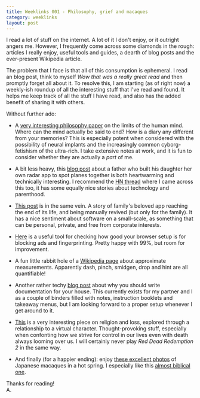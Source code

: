```yaml
---
title: Weeklinks 001 - Philosophy, grief and macaques
category: weeklinks
layout: post
---
```


I read a lot of stuff on the internet. A lot of it I don't enjoy, or it outright angers me. However, I frequently come across some diamonds in the rough: articles I really enjoy, useful tools and guides, a dearth of blog posts and the ever-present Wikipedia article.

The problem that I face is that all of this consumption is ephemeral. I read an blog post, think to myself _Wow that was a really great read_ and then promptly forget all about it. To resolve this, I am starting (as of right now) a weekly-ish roundup of all the interesting stuff that I've read and found. It helps me keep track of all the stuff I have read, and also has the added benefit of sharing it with others. 

Without further ado:

- A [very interesting philosophy paper](https://consc.net/papers/extended.html) on the limits of the human mind. Where can the mind actually be said to end? How is a diary any different from your memories? This is especially potent when considered with the possibility of neural implants and the increasingly common cyborg-fetishism of the ultra-rich. I take extensive notes at work, and it is fun to consider whether they are actually a _part_ of me. 

- A bit less heavy, this [blog post](https://jacobbartlett.substack.com/p/my-toddler-loves-planes-so-i-built) about a father who built his daughter her own radar app to spot planes together is both heartwarming and technically interesting. I recommend the [HN thread](https://news.ycombinator.com/item?id=38435908) where I came across this too, it has some equally nice stories about technology and parenthood.

- [This post](https://www.robinsloan.com/notes/home-cooked-app/) is in the same vein. A story of family's beloved app reaching the end of its life, and being manually revived (but only for the family). It has a nice sentiment about software on a small-scale, as something that can be personal, private, and free from corporate interests. 

- [Here](https://d3ward.github.io/toolz/adblock.html) is a useful tool for checking how good your browser setup is for blocking ads and fingerprinting. Pretty happy with 99%, but room for improvement.

- A fun little rabbit hole of a [Wikipedia page](https://en.wikipedia.org/wiki/Approximate_measures) about approximate measurements. Apparently dash, pinch, smidgen, drop and hint are all quantifiable!

- Another rather techy [blog post](https://luke.hsiao.dev/blog/housing-documentation/) about why you should write documentation for your house. This currently exists for my partner and I as a couple of binders filled with notes, instruction booklets and takeaway menus, but I am looking forward to a proper setup whenever I get around to it.

- [This](https://www.theparisreview.org/blog/2023/10/16/were-more-ghosts-than-people/) is a very interesting piece on religion and loss, explored through a relationship to a virtual character. Thought-provoking stuff, especially when confonting how we strive for control in our lives even with death always looming over us. I will certainly never play _Red Dead Redemption 2_ in the same way.

- And finally (for a happier ending): enjoy [these excellent photos](https://time.com/3148/these-monkeys-are-having-the-best-spa-day-ever/) of Japanese macaques in a hot spring. I especially like this [almost biblical one](https://api.time.com/wp-content/uploads/2014/01/japanese-macaque-snow-monkeys-spa-day-3.jpg).

Thanks for reading!<br>
A.
